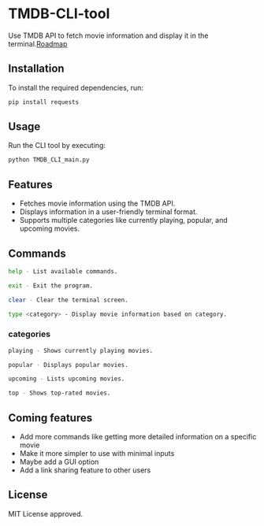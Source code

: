 # TMDB-CLI-tool

Use TMDB API to fetch movie information and display it in the terminal.[Roadmap](https://roadmap.sh/projects/tmdb-cli)

## Installation

To install the required dependencies, run:

```bash
pip install requests
```

## Usage

Run the CLI tool by executing:

```bash
python TMDB_CLI_main.py
```

## Features

- Fetches movie information using the TMDB API.
- Displays information in a user-friendly terminal format.
- Supports multiple categories like currently playing, popular, and upcoming movies.

## Commands

```bash
help - List available commands.

exit - Exit the program.

clear - Clear the terminal screen.

type <category> - Display movie information based on category.
```

### categories

```bash
playing - Shows currently playing movies.

popular - Displays popular movies.

upcoming - Lists upcoming movies.

top - Shows top-rated movies.
```

## Coming features

- Add more commands like getting more detailed information on a specific movie
- Make it more simpler to use with minimal inputs
- Maybe add a GUI option
- Add a link sharing feature to other users

## License

MIT License approved.
